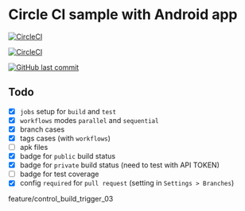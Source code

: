 # Circle CI sample with Android app

[![CircleCI](https://circleci.com/gh/anhtzh/ci-circle-config-andoid-app.svg?style=shield&circle-token=a25606bfd2dd99d43c875876b4761958a88084fb)](https://circleci.com/gh/anhtzh/ci-circle-config-andoid-app)

[![CircleCI](https://circleci.com/gh/anhtzh/ci-circle-config-andoid-app.svg?style=svg&circle-token=a25606bfd2dd99d43c875876b4761958a88084fb)](https://circleci.com/gh/anhtzh/ci-circle-config-andoid-app)

[![GitHub last commit](https://img.shields.io/github/last-commit/anhtzh/ci-circle-config-andoid-app.svg)](https://img.shields.io/github/last-commit/anhtzh/ci-circle-config-andoid-app.svg)

## Todo
 - [x] `jobs` setup for `build` and `test`
 - [x] `workflows` modes `parallel` and `sequential`
 - [x] branch cases
 - [x] tags cases (with `workflows`)
 - [ ] apk files
 - [x] badge for `public` build status
 - [x] badge for `private` build status (need to test with API TOKEN)
 - [ ] badge for test coverage
 - [x] config `required` for `pull request` (setting in `Settings > Branches`)
 
 feature/control_build_trigger_03
